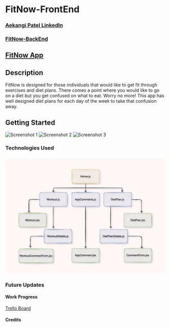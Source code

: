 # FitNow-FrontEnd

### [Aekangi Patel LinkedIn](https://www.linkedin.com/in/aekangipatel/)

### [FitNow-BackEnd](https://github.com/Aekangi/FitNow-BackEnd)

## [FitNow App]()

## Description

FitNow is designed for those individuals that would like to get fit through exercises and diet plans. There comes a point where you would like to go on a diet but you get confused on what to eat. Worry no more! This app has well designed diet plans for each day of the week to take that confusion away.

## Getting Started

![Screenshot 1]()
![Screenshot 2]()
![Screenshot 3]()

### Technologies Used

### ![Componentent Hierarchy Diagram](assets/FitNow-CHD.png)

### Future Updates

#### Work Progress

[Trello Board](https://trello.com/b/A2NWRgj5/fitnow)

#### Credits
